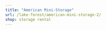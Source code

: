 ```yaml
---
title: "American Mini-Storage"
url: /lake-forest/american-mini-storage-2/
shop: storage rental
---
```

